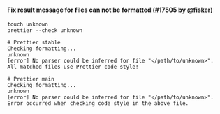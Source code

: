 #### Fix result message for files can not be formatted (#17505 by @fisker)

```console
touch unknown
prettier --check unknown

# Prettier stable
Checking formatting...
unknown
[error] No parser could be inferred for file "</path/to/unknown>".
All matched files use Prettier code style!

# Prettier main
Checking formatting...
unknown
[error] No parser could be inferred for file "</path/to/unknown>".
Error occurred when checking code style in the above file.
```
